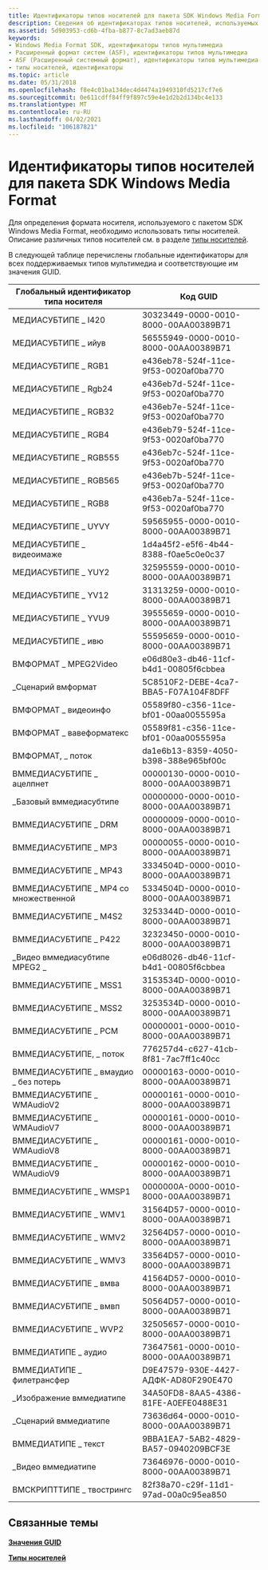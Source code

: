 ```yaml
---
title: Идентификаторы типов носителей для пакета SDK Windows Media Format
description: Сведения об идентификаторах типов носителей, используемых для определения формата носителя, используемого с пакетом SDK Windows Media Format.
ms.assetid: 5d903953-cd6b-4fba-b877-8c7ad3aeb87d
keywords:
- Windows Media Format SDK, идентификаторы типов мультимедиа
- Расширенный формат систем (ASF), идентификаторы типов мультимедиа
- ASF (Расширенный системный формат), идентификаторы типов мультимедиа
- типы носителей, идентификаторы
ms.topic: article
ms.date: 05/31/2018
ms.openlocfilehash: f8e4c01ba134dec4d4474a1949310fd5217cf7e6
ms.sourcegitcommit: 0e611cdff84ff9f897c59e4e1d2b2d134bc4e133
ms.translationtype: MT
ms.contentlocale: ru-RU
ms.lasthandoff: 04/02/2021
ms.locfileid: "106187821"
---
```

# <a name="media-type-identifiers-for-the-windows-media-format-sdk"></a>Идентификаторы типов носителей для пакета SDK Windows Media Format

Для определения формата носителя, используемого с пакетом SDK Windows Media Format, необходимо использовать типы носителей. Описание различных типов носителей см. в разделе [типы носителей](media-types.md).

В следующей таблице перечислены глобальные идентификаторы для всех поддерживаемых типов мультимедиа и соответствующие им значения GUID.



| Глобальный идентификатор типа носителя      | Код GUID                                 |
|-----------------------------------|--------------------------------------|
| МЕДИАСУБТИПЕ \_ I420                | 30323449-0000-0010-8000-00AA00389B71 |
| МЕДИАСУБТИПЕ \_ ийув                | 56555949-0000-0010-8000-00AA00389B71 |
| МЕДИАСУБТИПЕ \_ RGB1                | e436eb78-524f-11ce-9f53-0020af0ba770 |
| МЕДИАСУБТИПЕ \_ Rgb24               | e436eb7d-524f-11ce-9f53-0020af0ba770 |
| МЕДИАСУБТИПЕ \_ RGB32               | e436eb7e-524f-11ce-9f53-0020af0ba770 |
| МЕДИАСУБТИПЕ \_ RGB4                | e436eb79-524f-11ce-9f53-0020af0ba770 |
| МЕДИАСУБТИПЕ \_ RGB555              | e436eb7c-524f-11ce-9f53-0020af0ba770 |
| МЕДИАСУБТИПЕ \_ RGB565              | e436eb7b-524f-11ce-9f53-0020af0ba770 |
| МЕДИАСУБТИПЕ \_ RGB8                | e436eb7a-524f-11ce-9f53-0020af0ba770 |
| МЕДИАСУБТИПЕ \_ UYVY                | 59565955-0000-0010-8000-00AA00389B71 |
| МЕДИАСУБТИПЕ \_ видеоимаже          | 1d4a45f2-e5f6-4b44-8388-f0ae5c0e0c37 |
| МЕДИАСУБТИПЕ \_ YUY2                | 32595559-0000-0010-8000-00AA00389B71 |
| МЕДИАСУБТИПЕ \_ YV12                | 31313259-0000-0010-8000-00AA00389B71 |
| МЕДИАСУБТИПЕ \_ YVU9                | 39555659-0000-0010-8000-00AA00389B71 |
| МЕДИАСУБТИПЕ \_ ивю                | 55595659-0000-0010-8000-00AA00389B71 |
| ВМФОРМАТ \_ MPEG2Video              | e06d80e3-db46-11cf-b4d1-00805f6cbbea |
| \_Сценарий вмформат                  | 5C8510F2-DEBE-4ca7-BBA5-F07A104F8DFF |
| ВМФОРМАТ \_ видеоинфо               | 05589f80-c356-11ce-bf01-00aa0055595a |
| ВМФОРМАТ \_ вавеформатекс            | 05589f81-c356-11ce-bf01-00aa0055595a |
| ВМФОРМАТ, \_ поток               | da1e6b13-8359-4050-b398-388e965bf00c |
| ВММЕДИАСУБТИПЕ \_ ацелпнет          | 00000130-0000-0010-8000-00AA00389B71 |
| \_Базовый вммедиасубтипе              | 00000000-0000-0010-8000-00AA00389B71 |
| ВММЕДИАСУБТИПЕ \_ DRM               | 00000009-0000-0010-8000-00AA00389B71 |
| ВММЕДИАСУБТИПЕ \_ MP3               | 00000055-0000-0010-8000-00AA00389B71 |
| ВММЕДИАСУБТИПЕ \_ MP43              | 3334504D-0000-0010-8000-00AA00389B71 |
| ВММЕДИАСУБТИПЕ \_ MP4 со множественной              | 5334504D-0000-0010-8000-00AA00389B71 |
| ВММЕДИАСУБТИПЕ \_ M4S2              | 3253344D-0000-0010-8000-00AA00389B71 |
| ВММЕДИАСУБТИПЕ \_ P422              | 32323450-0000-0010-8000-00AA00389B71 |
| \_Видео вммедиасубтипе MPEG2 \_      | e06d8026-db46-11cf-b4d1-00805f6cbbea |
| ВММЕДИАСУБТИПЕ \_ MSS1              | 3153534D-0000-0010-8000-00AA00389B71 |
| ВММЕДИАСУБТИПЕ \_ MSS2              | 3253534D-0000-0010-8000-00AA00389B71 |
| ВММЕДИАСУБТИПЕ \_ PCM               | 00000001-0000-0010-8000-00AA00389B71 |
| ВММЕДИАСУБТИПЕ, \_ поток         | 776257d4-c627-41cb-8f81-7ac7ff1c40cc |
| ВММЕДИАСУБТИПЕ \_ вмаудио \_ без потерь | 00000163-0000-0010-8000-00AA00389B71 |
| ВММЕДИАСУБТИПЕ \_ WMAudioV2         | 00000161-0000-0010-8000-00AA00389B71 |
| ВММЕДИАСУБТИПЕ \_ WMAudioV7         | 00000161-0000-0010-8000-00AA00389B71 |
| ВММЕДИАСУБТИПЕ \_ WMAudioV8         | 00000161-0000-0010-8000-00AA00389B71 |
| ВММЕДИАСУБТИПЕ \_ WMAudioV9         | 00000162-0000-0010-8000-00AA00389B71 |
| ВММЕДИАСУБТИПЕ \_ WMSP1             | 0000000A-0000-0010-8000-00AA00389B71 |
| ВММЕДИАСУБТИПЕ \_ WMV1              | 31564D57-0000-0010-8000-00AA00389B71 |
| ВММЕДИАСУБТИПЕ \_ WMV2              | 32564D57-0000-0010-8000-00AA00389B71 |
| ВММЕДИАСУБТИПЕ \_ WMV3              | 33564D57-0000-0010-8000-00AA00389B71 |
| ВММЕДИАСУБТИПЕ \_ вмва              | 41564D57-0000-0010-8000-00AA00389B71 |
| ВММЕДИАСУБТИПЕ \_ вмвп              | 50564D57-0000-0010-8000-00AA00389B71 |
| ВММЕДИАСУБТИПЕ \_ WVP2              | 32505657-0000-0010-8000-00AA00389B71 |
| ВММЕДИАТИПЕ \_ аудио                | 73647561-0000-0010-8000-00AA00389B71 |
| ВММЕДИАТИПЕ \_ филетрансфер         | D9E47579-930E-4427-АДФК-AD80F290E470 |
| \_Изображение вммедиатипе                | 34A50FD8-8AA5-4386-81FE-A0EFE0488E31 |
| \_Сценарий вммедиатипе               | 73636d64-0000-0010-8000-00AA00389B71 |
| ВММЕДИАТИПЕ \_ текст                 | 9BBA1EA7-5AB2-4829-BA57-0940209BCF3E |
| \_Видео вммедиатипе                | 73646976-0000-0010-8000-00AA00389B71 |
| ВМСКРИПТТИПЕ \_ твострингс          | 82f38a70-c29f-11d1-97ad-00a0c95ea850 |



 

## <a name="related-topics"></a>Связанные темы

<dl> <dt>

[**Значения GUID**](guid-values.md)
</dt> <dt>

[**Типы носителей**](media-types.md)
</dt> </dl>

 

 




